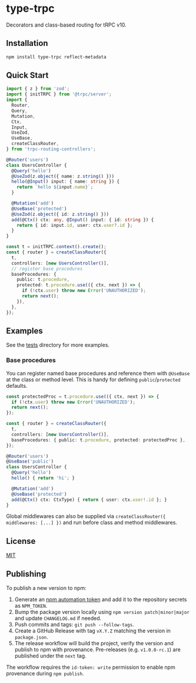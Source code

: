 # type-trpc

Decorators and class-based routing for tRPC v10.

## Installation

```bash
npm install type-trpc reflect-metadata
```

## Quick Start

```ts
import { z } from 'zod';
import { initTRPC } from '@trpc/server';
import {
  Router,
  Query,
  Mutation,
  Ctx,
  Input,
  UseZod,
  UseBase,
  createClassRouter,
} from 'trpc-routing-controllers';

@Router('users')
class UsersController {
  @Query('hello')
  @UseZod(z.object({ name: z.string() }))
  hello(@Input() input: { name: string }) {
    return `hello ${input.name}`;
  }

  @Mutation('add')
  @UseBase('protected')
  @UseZod(z.object({ id: z.string() }))
  add(@Ctx() ctx: any, @Input() input: { id: string }) {
    return { id: input.id, user: ctx.user?.id };
  }
}

const t = initTRPC.context().create();
const { router } = createClassRouter({
  t,
  controllers: [new UsersController()],
  // register base procedures
  baseProcedures: {
    public: t.procedure,
    protected: t.procedure.use(({ ctx, next }) => {
      if (!ctx.user) throw new Error('UNAUTHORIZED');
      return next();
    }),
  },
});
```

## Examples

See the [tests](./tests) directory for more examples.

### Base procedures

You can register named base procedures and reference them with `@UseBase` at the class or method level. This is handy for defining
`public`/`protected` defaults.

```ts
const protectedProc = t.procedure.use(({ ctx, next }) => {
  if (!ctx.user) throw new Error('UNAUTHORIZED');
  return next();
});

const { router } = createClassRouter({
  t,
  controllers: [new UsersController()],
  baseProcedures: { public: t.procedure, protected: protectedProc },
});

@Router('users')
@UseBase('public')
class UsersController {
  @Query('hello')
  hello() { return 'hi'; }

  @Mutation('add')
  @UseBase('protected')
  add(@Ctx() ctx: CtxType) { return { user: ctx.user!.id }; }
}
```

Global middlewares can also be supplied via `createClassRouter({ middlewares: [...] })` and run before class and method middlewares.

## License

[MIT](./LICENSE)

## Publishing

To publish a new version to npm:

1. Generate an [npm automation token](https://docs.npmjs.com/creating-and-viewing-access-tokens) and add it to the repository secrets as `NPM_TOKEN`.
2. Bump the package version locally using `npm version patch|minor|major` and update `CHANGELOG.md` if needed.
3. Push commits and tags: `git push --follow-tags`.
4. Create a GitHub Release with tag `vX.Y.Z` matching the version in `package.json`.
5. The release workflow will build the project, verify the version and publish to npm with provenance. Pre-releases (e.g. `v1.0.0-rc.1`) are published under the `next` tag.

The workflow requires the `id-token: write` permission to enable npm provenance during `npm publish`.

